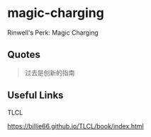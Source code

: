 # magic-charging
Rinwell's Perk: Magic Charging

## Quotes

> 过去是创新的指南

## Useful Links

TLCL

https://billie66.github.io/TLCL/book/index.html
